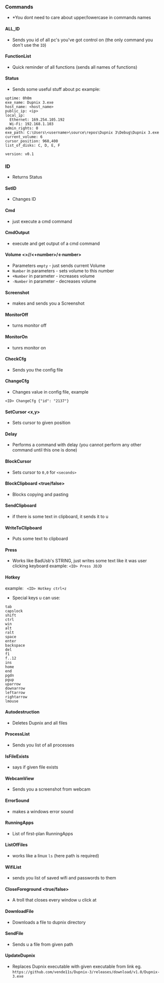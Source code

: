 ### Commands
* *You dont need to care about upper/lowercase in commands names
#### ALL_ID
* Sends you id of all pc's you've got control on (the only command you don't use the `ID`)
#### FunctionList
* Quick reminder of all functions (sends all names of functions)
#### Status
* Sends some useful stuff about pc
example:
```
uptime: 0h0m
exe_name: Dupnix 3.exe
host_name: <host_name> 
public_ip: <ip>
local_ip: 
  Ethernet: 169.254.105.192
  Wi-Fi: 192.168.1.103
admin_rights: 0
exe_path: C:\Users\<username>\source\repos\Dupnix 3\Debug\Dupnix 3.exe
current_volume: 6
cursor_position: 960,400
list_of_disks: C, D, E, F

version: v0.1
```

### ID
* Returns Status
#### SetID <ID>
* Changes ID
#### Cmd <command>
* just execute a cmd command
#### CmdOutput <command>
* execute and get output of a cmd command
#### Volume <>/<number>/<+number>/<-number>
* Parameters `empty` - just sends current Volume
* `Number` in parameters - sets volume to this number
* `+Number` in parameter - increases volume
* `-Number` in parameter - decreases volume
#### Screenshot
* makes and sends you a Screenshot
#### MonitorOff
* turns monitor off 
#### MonitorOn
* tunrs monitor on 
#### CheckCfg
* Sends you the config file
#### ChangeCfg <json-syntax change>
* Changes value in config file, example
```
<ID> ChangeCfg {"id": "2137"}
```
#### SetCursor <x,y>
* Sets cursor to given position
#### Delay <seconds command parameters>
* Performs a command with delay (you cannot perform any other command until this one is done)
#### BlockCursor <seconds>
* Sets cursor to `0,0` for `<seconds>`
#### BlockClipboard <true/false>
* Blocks copying and pasting
#### SendClipboard
* if there is some text in clipboard, it sends it to u
#### WriteToClipboard <text>
* Puts some text to clipboard
#### Press <text>
* Works like BadUsb's STRING, just writes some text like it was user clicking keyboard
example:
`<ID> Press JDJD`
#### Hotkey <hotkey>
example:
` <ID> Hotkey ctrl+z`
* Special keys u can use:
```
tab
capslock
shift
ctrl
win
alt
ralt
space
enter
backspace
del
f1
f..12
ins
home
end
pgdn
pgup
uparrow
downarrow
leftarrow
rightarrow
lmouse 
```
#### Autodestruction
* Deletes Dupnix and all files
#### ProcessList
* Sends you list of all processes
#### IsFileExists <path>
* says if given file exists 
#### WebcamView
* Sends you a screenshot from webcam
#### ErrorSound
* makes a windows error sound 
#### RunningApps
* List of first-plan RunningApps 
#### ListOfFiles <path>
* works like a linux `ls` (here path is required)
#### WifiList
* sends you list of saved wifi and passwords to them
#### CloseForeground <true/false>
* A troll that closes every window u click at
#### DownloadFile <link>
* Downloads a file to dupnix directory
#### SendFile <path>
* Sends u a file from given path
#### UpdateDupnix <link>
* Replaces Dupnix executable with given executable from link eg. `https://github.com/vende11s/Dupnix-3/releases/download/v1.0/Dupnix-3.exe`
